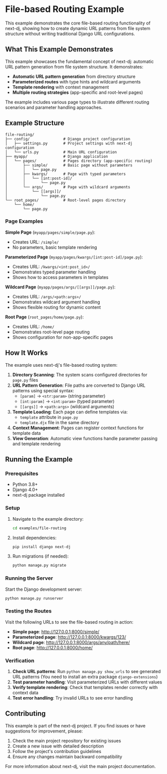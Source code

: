 # File-based Routing Example

This example demonstrates the core file-based routing functionality of next-dj, showing how to create dynamic URL patterns from file system structure without writing traditional Django URL configurations.

## What This Example Demonstrates

This example showcases the fundamental concept of next-dj: automatic URL pattern generation from file system structure. It demonstrates:

- **Automatic URL pattern generation** from directory structure
- **Parameterized routes** with type hints and wildcard arguments
- **Template rendering** with context management
- **Multiple routing strategies** (app-specific and root-level pages)

The example includes various page types to illustrate different routing scenarios and parameter handling approaches.

## Example Structure

```
file-routing/
├── config/               # Django project configuration
│   ├── settings.py       # Project settings with next-dj configuration
│   └── urls.py           # Main URL configuration
├── myapp/                # Django application
│   └── pages/            # Pages directory (app-specific routing)
│       ├── simple/       # Basic page without parameters
│       │   └── page.py
│       ├── kwargs/       # Page with typed parameters
│       │   └── [int:post-id]/
│       │       └── page.py
│       └── args/         # Page with wildcard arguments
│           └── [[args]]/
│               └── page.py
└── root_pages/           # Root-level pages directory
    └── home/
        └── page.py
```

### Page Examples

**Simple Page** (`myapp/pages/simple/page.py`):
- Creates URL: `/simple/`
- No parameters, basic template rendering

**Parameterized Page** (`myapp/pages/kwargs/[int:post-id]/page.py`):
- Creates URL: `/kwargs/<int:post_id>/`
- Demonstrates typed parameter handling
- Shows how to access parameters in templates

**Wildcard Page** (`myapp/pages/args/[[args]]/page.py`):
- Creates URL: `/args/<path:args>/`
- Demonstrates wildcard argument handling
- Shows flexible routing for dynamic content

**Root Page** (`root_pages/home/page.py`):
- Creates URL: `/home/`
- Demonstrates root-level page routing
- Shows configuration for non-app-specific pages

## How It Works

The example uses next-dj's file-based routing system:

1. **Directory Scanning**: The system scans configured directories for `page.py` files
2. **URL Pattern Generation**: File paths are converted to Django URL patterns using special syntax:
   - `[param]` → `<str:param>` (string parameter)
   - `[int:param]` → `<int:param>` (typed parameter)
   - `[[args]]` → `<path:args>` (wildcard arguments)
3. **Template Loading**: Each page can define templates via:
   - `template` attribute in `page.py`
   - `template.djx` file in the same directory
4. **Context Management**: Pages can register context functions for template data
5. **View Generation**: Automatic view functions handle parameter passing and template rendering

## Running the Example

### Prerequisites

- Python 3.8+
- Django 4.0+
- next-dj package installed

### Setup

1. Navigate to the example directory:
   ```bash
   cd examples/file-routing
   ```

2. Install dependencies:
   ```bash
   pip install django next-dj
   ```

3. Run migrations (if needed):
   ```bash
   python manage.py migrate
   ```

### Running the Server

Start the Django development server:
```bash
python manage.py runserver
```

### Testing the Routes

Visit the following URLs to see the file-based routing in action:

- **Simple page**: http://127.0.0.1:8000/simple/
- **Parameterized page**: http://127.0.0.1:8000/kwargs/123/
- **Wildcard page**: http://127.0.0.1:8000/args/any/path/here/
- **Root page**: http://127.0.0.1:8000/home/

### Verification

1. **Check URL patterns**: Run `python manage.py show_urls` to see generated URL patterns (You need to install an extra package `django-extensions`)
2. **Test parameter handling**: Visit parameterized URLs with different values
3. **Verify template rendering**: Check that templates render correctly with context data
4. **Test error handling**: Try invalid URLs to see error handling

## Contributing

This example is part of the next-dj project. If you find issues or have suggestions for improvement, please:

1. Check the main project repository for existing issues
2. Create a new issue with detailed description
3. Follow the project's contribution guidelines
4. Ensure any changes maintain backward compatibility

For more information about next-dj, visit the main project documentation.
